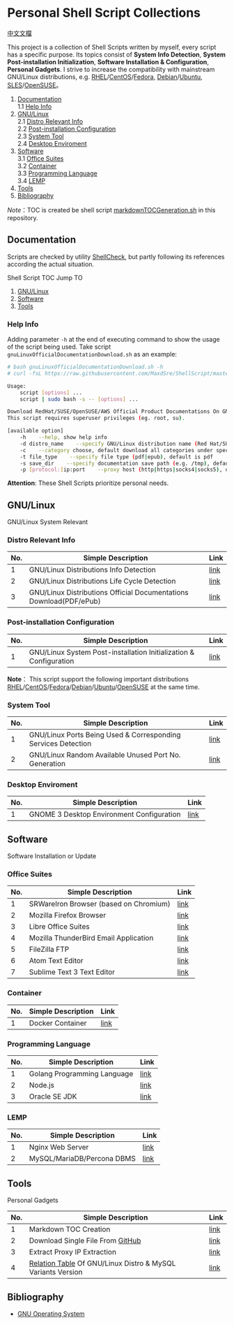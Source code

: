 # Personal Shell Script Collections

[中文文檔](./README_CN.md)

This project is a collection of Shell Scripts written by myself, every script has a specific purpose. Its topics consist of **System Info Detection**, **System Post-installation Initialization**, **Software Installation & Configuration**, **Personal Gadgets**. I strive to increase the compatibility with mainstream GNU/Linux distributions, e.g. [RHEL][rhel]/[CentOS][centos]/[Fedora][fedora], [Debian][debian]/[Ubuntu][ubuntu], [SLES][sles]/[OpenSUSE][opensuse]。


<!-- ## Table Of Contents -->
1. [Documentation](#documentation)  
1.1 [Help Info](#help-info)  
2. [GNU/Linux](#gnulinux)  
2.1 [Distro Relevant Info](#distro-relevant-info)  
2.2 [Post-installation Configuration](#post-installation-configuration)  
2.3 [System Tool](#system-tool)  
2.4 [Desktop Enviroment](#desktop-enviroment)  
3. [Software](#software)  
3.1 [Office Suites](#office-suites)  
3.2 [Container](#container)  
3.3 [Programming Language](#programming-language)  
3.4 [LEMP](#lemp)  
4. [Tools](#tools)  
5. [Bibliography](#bibliography)  


*Note*：TOC is created be shell script [markdownTOCGeneration.sh](./assets/tool/markdownTOCGeneration.sh) in this repository.


## Documentation
Scripts are checked by utility [ShellCheck][shellcheck], but partly following its references according the actual situation.

Shell Script TOC Jump TO
1. [GNU/Linux](./assets/gnulinux "GNU/Linux System Relevant")
2. [Software](./assets/software "Software Installation & Update")
3. [Tools](./assets/tool "Personal gadgets")

### Help Info
Adding parameter `-h` at the end of executing command to show the usage of the script being used. Take script `gnuLinuxOfficialDocumentationDownload.sh` as an example:

```bash
# bash gnuLinuxOfficialDocumentationDownload.sh -h
# curl -fsL https://raw.githubusercontent.com/MaxdSre/ShellScript/master/assets/gnulinux/gnuLinuxOfficialDocumentationDownload.sh.sh | sudo bash -s -- -h

Usage:
    script [options] ...
    script | sudo bash -s -- [options] ...

Download RedHat/SUSE/OpenSUSE/AWS Official Product Documentations On GNU/Linux
This script requires superuser privileges (eg. root, su).

[available option]
    -h    --help, show help info
    -d distro_name    --specify GNU/Linux distribution name (Red Hat/SUSE/OpenSUSE/AWS)
    -c    --category choose, default download all categories under specific product
    -t file_type    --specify file type (pdf|epub), default is pdf
    -s save_dir    --specify documentation save path (e.g. /tmp), default is ~ or ~/Downloads
    -p [protocol:]ip:port    --proxy host (http|https|socks4|socks5), default protocol is http
```

**Attention**: These Shell Scripts prioritize personal needs.

## GNU/Linux
GNU/Linux System Relevant

### Distro Relevant Info
No.|Simple Description|Link
---|---|---
1|GNU/Linux Distributions Info Detection|[link](./assets/gnulinux/gnuLinuxDistroVersionDetection.sh)
2|GNU/Linux Distributions Life Cycle Detection|[link](/assets/gnulinux/gnuLinuxLifeCycleInfo.sh)
3|GNU/Linux Distributions Official Documentations Download(PDF/ePub)|[link](/assets/gnulinux/gnuLinuxOfficialDocumentationDownload.sh)


### Post-installation Configuration
No.|Simple Description|Link
---|---|---
1|GNU/Linux System Post-installation Initialization & Configuration|[link](./assets/gnulinux/gnuLinuxPostInstallationConfiguration.sh)

**Note**： This script support the following important distributions [RHEL][rhel]/[CentOS][centos]/[Fedora][fedora]/[Debian][debian]/[Ubuntu][ubuntu]/[OpenSUSE][opensuse] at the same time.

### System Tool
No.|Simple Description|Link
---|---|---
1|GNU/Linux Ports Being Used & Corresponding Services Detection|[link](./assets/gnulinux/gnuLinuxPortUsedInfoDetection.sh)
2|GNU/Linux Random Available Unused Port No. Generation|[link](./assets/gnulinux/gnuLinuxRandomUnusedPortGeneration.sh)


### Desktop Enviroment
No.|Simple Description|Link
---|---|---
1|GNOME 3 Desktop Environment Configuration|[link](./assets/gnulinux/GnomeDesktopConfiguration.sh)


## Software
Software Installation or Update

### Office Suites
No.|Simple Description|Link
---|---|---
1|SRWareIron Browser (based on Chromium)|[link](./assets/software/SRWareIron.sh)
2|Mozilla Firefox Browser|[link](./assets/software/MozillaFirefox.sh)
3|Libre Office Suites|[link](./assets/software/LibreOffice.sh)
4|Mozilla ThunderBird Email Application|[link](./assets/software/MozillaThunderbird.sh)
5|FileZilla FTP|[link](./assets/software/FileZilla.sh)
6|Atom Text Editor|[link](./assets/software/AtomEditor.sh)
7|Sublime Text 3 Text Editor|[link](./assets/software/SublimeText.sh)

### Container
No.|Simple Description|Link
---|---|---
1|Docker Container|[link](./assets/software/Docker-CE.sh)

### Programming Language
No.|Simple Description|Link
---|---|---
1|Golang Programming Language|[link](./assets/software/Golang.sh)
2|Node.js|[link](./assets/software/Nodejs.sh)
3|Oracle SE JDK|[link](./assets/software/OracleSEJDK.sh)

### LEMP
No.|Simple Description|Link
---|---|---
1|Nginx Web Server|[link](./assets/software/NginxWebServer.sh)
2|MySQL/MariaDB/Percona DBMS|[link](./assets/software/MySQLVariants.sh)


## Tools
Personal Gadgets

No.|Simple Description|Link
---|---|---
1|Markdown TOC Creation|[link](./assets/tool/markdownTOCGeneration.sh)
2|Download Single File From [GitHub][github]|[link](./assets/tool/GitHubSingleFileDownload.sh)
3|Extract Proxy IP Extraction|[link](./assets/tool/proxyIPExtractation.sh)
4|[Relation Table](https://raw.githubusercontent.com/MaxdSre/ShellScript/master/sources/mysqlVariantsVersionAndLinuxDistroRelationTable.txt) Of GNU/Linux Distro & MySQL Variants Version|[link](./assets/tool/mysqlVariantsVersionAndLinuxDistroRelationTable.sh)


## Bibliography
* [GNU Operating System](https://www.gnu.org/)


[rhel]:https://www.redhat.com/en "RedHat"
[centos]:https://www.centos.org/ "CentOS"
[fedora]:https://getfedora.org/ "Fedora"
[debian]:https://www.debian.org/ "Debian"
[ubuntu]:https://www.ubuntu.com/ "Ubuntu"
[sles]:https://www.suse.com/ "SUSE"
[opensuse]:https://www.opensuse.org/ "OpenSUSE"
[shellcheck]:https://www.shellcheck.net/ "ShellCheck"
[github]:https://github.com "GitHub"


<!-- Readme End -->
